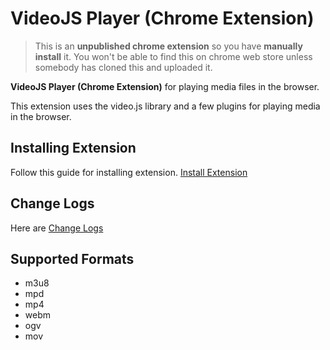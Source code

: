 # VideoJS Player (Chrome Extension)

> This is an **unpublished chrome extension** so you have **manually install** it. You won't be able to find this on chrome web store unless somebody has cloned this and uploaded it.

**VideoJS Player (Chrome Extension)** for playing media files in the browser.

This extension uses the video.js library and a few plugins for playing media in the browser.

## Installing Extension

Follow this guide for installing extension.
[Install Extension](https://github.com/art1mis/VideoJS-Player/wiki/Installation-Steps)

## Change Logs

Here are [Change Logs](https://github.com/art1mis/VideoJS-Player/wiki/Change-Logs)

## Supported Formats

- m3u8
- mpd
- mp4
- webm
- ogv
- mov

